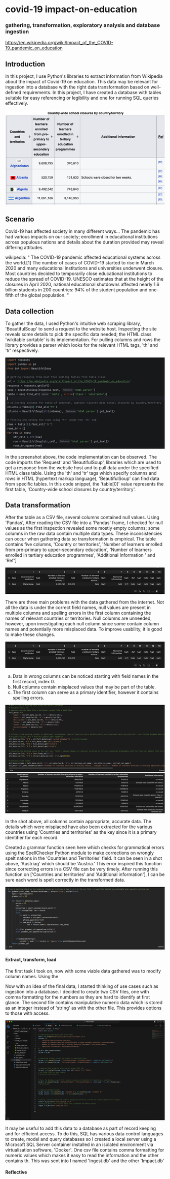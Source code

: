 # covid-19 impact-on-education
### gathering, transformation, exploratory analysis and database ingestion
https://en.wikipedia.org/wiki/Impact_of_the_COVID-19_pandemic_on_education

<h2>Introduction</h2>
<p>In this project, I use Python's libraries to extract information from Wikipedia about the impact of Covid-19 on education. This data may be relevant for ingestion into a database with the right data transformation based on well-defined requirements. In this project, I have created a database with tables suitable for easy referencing or legibility and one for running SQL queries effectively. </p>
<img src="assets/wikipedia_shot.png">

<h2>Scenario</h2>
<p>Covid-19 has affected society in many different ways... 
The pandemic has had various impacts on our society; enrollment in educational institutions across populous nations and details about the duration provided may reveal differing attitudes. </p>

<p>wikipedia: " The COVID-19 pandemic affected educational systems across the world.[1] The number of cases of COVID-19 started to rise in March 2020 and many educational institutions and universities underwent closure. Most countries decided to temporarily close educational institutions to reduce the spread of COVID-19. UNESCO estimates that at the height of the closures in April 2020, national educational shutdowns affected nearly 1.6 billion students in 200 countries: 94% of the student population and one-fifth of the global population. "</p>

<h2>Data collection</h2>
<p>To gather the data, I used Python's intuitive web scraping library, 'BeautifulSoup' to send a request to the website host. Inspecting the site reveals some details to pick the specific data needed; the HTML class 'wikitable sortable' is its implementation. For pulling columns and rows the library provides a parser which looks for the relevant HTML tags, 'th' and 'tr' respectively. </p>
<img src="assets/soup_script_!.jpg">

<p>In the screenshot above, the code implementation can be observed. The code imports the 'Request' and 'BeautifulSoup', libraries which are used to get a response from the website host and to pull data under the specified HTML class table. Using the 'th' and 'tr' tags which specify columns and rows in HTML (hypertext markup language), 'BeautifulSoup' can find data from specific tables. In this code snippet, the 'table[0]' value represents the first table, 'Country-wide school closures by country/territory'. </p>

<h2>Data transformation</h2>
<p>After the table as a CSV file, several columns contained null values. Using 'Pandas', 
After reading the CSV file into a 'Pandas' frame, I checked for null values as the first inspection revealed some mostly empty columns; some columns in the raw data contain multiple data types. These inconsistencies can occur when gathering data so transformation is empirical. 
The table contains five columns, 'Country or territories', 'Number of learners enrolled from pre-primary to upper-secondary education', 'Number of learners enrolled in tertiary education programmes', 'Additional Information ' and 'Ref']</p>
<img src='assets/raw_data.png'>
<p>There are three main problems with the data gathered from the internet. Not all the data is under the correct field names, null values are present in multiple columns and spelling errors in the first column containing the names of relevant countries or territories. Null columns are unneeded, however, upon investigating each null column since some contain column names and potentially more misplaced data. To improve usability, it is good to make these changes.</p>

<img src='assets/raw_data.png'>

<ol type="a">
  <li>Data in wrong columns can be noticed starting with field names in the first record, index 0.</li>
  <li>Null columns contain misplaced values that may be part of the table. </li>
  <li>The first column can serve as a primary identifier, however it contains spelling errors.</li>
</ol>
<img src='assets/missing_details_script.png'> 

<img src="assets/clean_data_out.png">

In the shot above, all columns contain appropriate, accurate data. The details which were misplaced have also been extracted for the various countries using 'Countries and territories' as the key since it is a primary identifier for each record. 

<p> Created a grammar function seen here which checks for grammatical errors using the SpellChecker Python module to make corrections on wrongly spelt nations in the 'Countries and Territories' field. It can be seen in a shot above, 'Austriag' which should be 'Austria.' This error inspired this function since correcting errors in a CSV file can be very timely. After running this function on ['Countries and territories' and 'Additional information'], I can be sure each word is spelt correctly in the transformed data. </p>

<img src='assets/spellling_checker.png'>

<h4> Extract, transform, load </h4>
<p> The first task I took on, now with some viable data gathered was to modify column names. Using the 
<p>Now with an idea of the final data, I atarted thinking of use cases such as ingestion into a database. I decided to create two CSV files, one with comma formatting for the numbers as they are hard to identify at first glance. The second file contains manipulative numeric data which is stored as an integer instead of 'string' as with the other file. This provides options to those with access.</p>
<img src='assets/etl.png'>

<p>It may be useful to add this data to a database as part of record keeping and for efficient access. To do this, SQL has various data control languages to create, model and query databases so I created a local server using a Microsoft SQL Server container installed in an isolated environment via virtualisation software, 'Docker'.
One csv file contains comma formatting for numeric values which makes it easy to read the information and the other contains th. This was sent into  I named 'Ingest.db' and the other 'Impact.db' </p> 

<h4>Reflective </h4>
<p></p>

